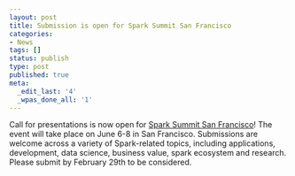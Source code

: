```yaml
---
layout: post
title: Submission is open for Spark Summit San Francisco
categories:
- News
tags: []
status: publish
type: post
published: true
meta:
  _edit_last: '4'
  _wpas_done_all: '1'
---
```

Call for presentations is now open for <a href="https://spark-summit.org/2016/">Spark Summit San Francisco</a>! The event will take place on June 6-8 in San Francisco. Submissions are welcome across a variety of Spark-related topics, including applications, development, data science, business value, spark ecosystem and research. Please submit by February 29th to be considered.

